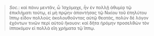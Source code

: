 

>  *Soc.*: καὶ πάνυ μεντἄν, ὦ Ἰσχόμαχε, ἦν ἐν πολλῇ ἀθυμίᾳ τῷ ἐπικλήματι τούτῳ, εἰ μὴ πρῴην ἀπαντήσας τῷ Νικίου τοῦ ἐπηλύτου ἵππῳ εἶδον πολλοὺς ἀκολουθοῦντας αὐτῷ θεατάς, πολὺν δὲ λόγον ἐχόντων τινῶν περὶ αὐτοῦ ἤκουον: καὶ δῆτα ἠρόμην προσελθὼν τὸν ἱπποκόμον εἰ πολλὰ εἴη χρήματα τῷ ἵππῳ.